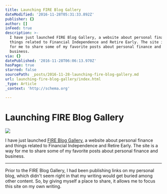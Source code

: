 ```yaml
---
title: Launching FIRE Blog Gallery
dateModified: '2016-11-28T05:31:33.892Z'
publisher: {}
author: []
inFeed: true
description: >-
  I have just launched FIRE Blog Gallery, a website about personal finance and
  things related to Financial Independence and Retire Early. The site is a way
  for me to share some of my favorite posts about personal finance and
  business. 
via: {}
datePublished: '2016-11-28T06:06:13.970Z'
hasPage: true
starred: false
sourcePath: _posts/2016-11-28-launching-fire-blog-gallery.md
url: launching-fire-blog-gallery/index.html
_type: Article
_context: 'http://schema.org'

---
```

# Launching FIRE Blog Gallery
![](https://the-grid-user-content.s3-us-west-2.amazonaws.com/1b7a127d-0e4a-43bd-a1c4-b1949e132a8e.png)

I have just launched [FIRE Blog Gallery][0], a website about personal finance and things related to Financial Independence and Retire Early. The site is a way for me to share some of my favorite posts about personal finance and business. 

---

Prior to the FIRE Blog Gallery, I had been publishing links on my personal blog, which didn't seem right in that my writing would get buried among other content. So, by giving myself a place to share, it allows me to focus this site on my own writing. 

[0]: http://fireblog.gallery/